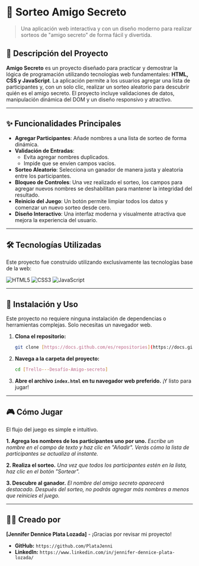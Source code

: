 # 🎲 Sorteo Amigo Secreto

> Una aplicación web interactiva y con un diseño moderno para realizar sorteos de "amigo secreto" de forma fácil y divertida.


## 📝 Descripción del Proyecto

**Amigo Secreto** es un proyecto diseñado para practicar y demostrar la lógica de programación utilizando tecnologías web fundamentales: **HTML, CSS y JavaScript**. La aplicación permite a los usuarios agregar una lista de participantes y, con un solo clic, realizar un sorteo aleatorio para descubrir quién es el amigo secreto. El proyecto incluye validaciones de datos, manipulación dinámica del DOM y un diseño responsivo y atractivo.

---

## ✨ Funcionalidades Principales

* **Agregar Participantes**: Añade nombres a una lista de sorteo de forma dinámica.
* **Validación de Entradas**:
    * Evita agregar nombres duplicados.
    * Impide que se envíen campos vacíos.
* **Sorteo Aleatorio**: Selecciona un ganador de manera justa y aleatoria entre los participantes.
* **Bloqueo de Controles**: Una vez realizado el sorteo, los campos para agregar nuevos nombres se deshabilitan para mantener la integridad del resultado.
* **Reinicio del Juego**: Un botón permite limpiar todos los datos y comenzar un nuevo sorteo desde cero.
* **Diseño Interactivo**: Una interfaz moderna y visualmente atractiva que mejora la experiencia del usuario.

---

## 🛠️ Tecnologías Utilizadas

Este proyecto fue construido utilizando exclusivamente las tecnologías base de la web:

![HTML5](https://img.shields.io/badge/html5-%23E34F26.svg?style=for-the-badge&logo=html5&logoColor=white)
![CSS3](https://img.shields.io/badge/css3-%231572B6.svg?style=for-the-badge&logo=css3&logoColor=white)
![JavaScript](https://img.shields.io/badge/javascript-%23323330.svg?style=for-the-badge&logo=javascript&logoColor=%23F7DF1E)

---

## 🚀 Instalación y Uso

Este proyecto no requiere ninguna instalación de dependencias o herramientas complejas. Solo necesitas un navegador web.

1.  **Clona el repositorio:**
    ```sh
    git clone [https://docs.github.com/es/repositories](https://docs.github.com/es/repositories)
    ```
2.  **Navega a la carpeta del proyecto:**
    ```sh
    cd [Trello---Desafío-Amigo-secreto]
    ```
3.  **Abre el archivo `index.html` en tu navegador web preferido.** ¡Y listo para jugar!

---

## 🎮 Cómo Jugar

El flujo del juego es simple e intuitivo.

**1. Agrega los nombres de los participantes uno por uno.**
*Escribe un nombre en el campo de texto y haz clic en "Añadir". Verás cómo la lista de participantes se actualiza al instante.*

**2. Realiza el sorteo.**
*Una vez que todos los participantes estén en la lista, haz clic en el botón "Sortear".*

**3. Descubre al ganador.**
*El nombre del amigo secreto aparecerá destacado. Después del sorteo, no podrás agregar más nombres a menos que reinicies el juego.*

---

## 🧑‍💻 Creado por

**[Jennifer Dennice Plata Lozada]** - ¡Gracias por revisar mi proyecto!

* **GitHub:** `https://github.com/PlataJenni`
* **LinkedIn:** `https://www.linkedin.com/in/jennifer-dennice-plata-lozada/`
